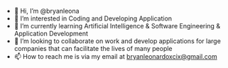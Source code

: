 - 👋 Hi, I’m @bryanleona
- 👀 I’m interested in Coding and Developing Application
- 🌱 I’m currently learning Artificial Intelligence & Software Engineering & Application Development
- 💞️ I’m looking to collaborate on work and develop applications for large companies that can facilitate the lives of many people 
- 📫 How to reach me is via my email at bryanleonardoxcix@gmail.com

<!---
bryanleona/bryanleona is a ✨ special ✨ repository because its `README.md` (this file) appears on your GitHub profile.
You can click the Preview link to take a look at your changes.
--->
